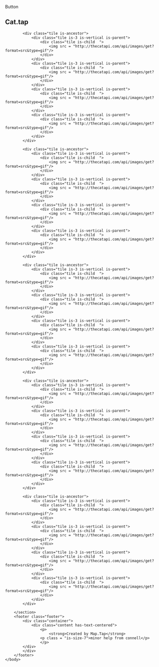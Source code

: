 <html>
    <head>
        <title>Cat.Tap</title>
        <link rel="stylesheet" href="https://cdnjs.cloudflare.com/ajax/libs/bulma/0.6.2/css/bulma.min.css">
    </head>
    <body>
        <a class="button">
            <script>
                function myFunction() {
                    location.reload();
                }
            </script>
            Button
        </a>
        <section class="section">
            <h1 class = "title">Cat.tap </h1>

            <div class="tile is-ancestor">
                <div class="tile is-3 is-vertical is-parent">
                    <div class="tile is-child  ">
                        <img src = "http://thecatapi.com/api/images/get?format=src&type=gif"/>
                    </div>
                </div>
                <div class="tile is-3 is-vertical is-parent">
                    <div class="tile is-child  ">
                        <img src = "http://thecatapi.com/api/images/get?format=src&type=gif"/>
                    </div>
                </div>
                <div class="tile is-3 is-vertical is-parent">
                    <div class="tile is-child  ">
                        <img src = "http://thecatapi.com/api/images/get?format=src&type=gif"/>
                    </div>
                </div>
                <div class="tile is-3 is-vertical is-parent">
                    <div class="tile is-child  ">
                        <img src = "http://thecatapi.com/api/images/get?format=src&type=gif"/>
                    </div>
                </div>
            </div>

            <div class="tile is-ancestor">
                <div class="tile is-3 is-vertical is-parent">
                    <div class="tile is-child  ">
                        <img src = "http://thecatapi.com/api/images/get?format=src&type=gif"/>
                    </div>
                </div>
                <div class="tile is-3 is-vertical is-parent">
                    <div class="tile is-child  ">
                        <img src = "http://thecatapi.com/api/images/get?format=src&type=gif"/>
                    </div>
                </div>
                <div class="tile is-3 is-vertical is-parent">
                    <div class="tile is-child  ">
                        <img src = "http://thecatapi.com/api/images/get?format=src&type=gif"/>
                    </div>
                </div>
                <div class="tile is-3 is-vertical is-parent">
                    <div class="tile is-child  ">
                        <img src = "http://thecatapi.com/api/images/get?format=src&type=gif"/>
                    </div>
                </div>
            </div>

            <div class="tile is-ancestor">
                <div class="tile is-3 is-vertical is-parent">
                    <div class="tile is-child  ">
                        <img src = "http://thecatapi.com/api/images/get?format=src&type=gif"/>
                    </div>
                </div>
                <div class="tile is-3 is-vertical is-parent">
                    <div class="tile is-child  ">
                        <img src = "http://thecatapi.com/api/images/get?format=src&type=gif"/>
                    </div>
                </div>
                <div class="tile is-3 is-vertical is-parent">
                    <div class="tile is-child  ">
                        <img src = "http://thecatapi.com/api/images/get?format=src&type=gif"/>
                    </div>
                </div>
                <div class="tile is-3 is-vertical is-parent">
                    <div class="tile is-child  ">
                        <img src = "http://thecatapi.com/api/images/get?format=src&type=gif"/>
                    </div>
                </div>
            </div>

            <div class="tile is-ancestor">
                <div class="tile is-3 is-vertical is-parent">
                    <div class="tile is-child  ">
                        <img src = "http://thecatapi.com/api/images/get?format=src&type=gif"/>
                    </div>
                </div>
                <div class="tile is-3 is-vertical is-parent">
                    <div class="tile is-child  ">
                        <img src = "http://thecatapi.com/api/images/get?format=src&type=gif"/>
                    </div>
                </div>
                <div class="tile is-3 is-vertical is-parent">
                    <div class="tile is-child  ">
                        <img src = "http://thecatapi.com/api/images/get?format=src&type=gif"/>
                    </div>
                </div>
                <div class="tile is-3 is-vertical is-parent">
                    <div class="tile is-child  ">
                        <img src = "http://thecatapi.com/api/images/get?format=src&type=gif"/>
                    </div>
                </div>
            </div>

            <div class="tile is-ancestor">
                <div class="tile is-3 is-vertical is-parent">
                    <div class="tile is-child  ">
                        <img src = "http://thecatapi.com/api/images/get?format=src&type=gif"/>
                    </div>
                </div>
                <div class="tile is-3 is-vertical is-parent">
                    <div class="tile is-child  ">
                        <img src = "http://thecatapi.com/api/images/get?format=src&type=gif"/>
                    </div>
                </div>
                <div class="tile is-3 is-vertical is-parent">
                    <div class="tile is-child  ">
                        <img src = "http://thecatapi.com/api/images/get?format=src&type=gif"/>
                    </div>
                </div>
                <div class="tile is-3 is-vertical is-parent">
                    <div class="tile is-child  ">
                        <img src = "http://thecatapi.com/api/images/get?format=src&type=gif"/>
                    </div>
                </div>
            </div>

        </section>
        <footer class="footer">
            <div class="container">
                <div class="content has-text-centered">
                    <p>
                        <strong>Created by Map.Tap</strong>
                    <p class = "is-size-7">minor help from connell</p>
                    </p>
            </div>
            </div>
        </footer>
    </body>
</html>
